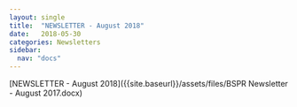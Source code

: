 ```yaml
---
layout: single
title:  "NEWSLETTER - August 2018"
date:   2018-05-30
categories: Newsletters
sidebar:
  nav: "docs"
---
```


[NEWSLETTER - August 2018]({{site.baseurl}}/assets/files/BSPR Newsletter - August 2017.docx)
